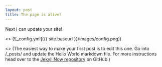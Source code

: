 ```yaml
---
layout: post
title: The page is alive!
---
```


Next I can update your site!

<> (![_config.yml]({{ site.baseurl }}/images/config.png))

<> (The easiest way to make your first post is to edit this one. Go into /_posts/ and update the Hello World markdown file. For more  instructions head over to the [Jekyll Now repository](https://github.com/barryclark/jekyll-now) on GitHub.)
